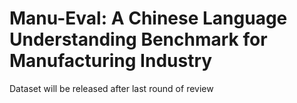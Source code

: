 # Manu-Eval: A Chinese Language Understanding Benchmark for Manufacturing Industry
Dataset will be released after last round of review
